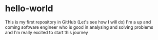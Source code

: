 # hello-world
This is my first repository in GitHub (Let's see how I will do)
I'm a up and coming software engineer who is good in analysing and solving problems and I'm really excited to start this journey
